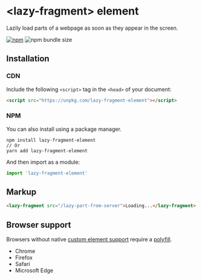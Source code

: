 # &lt;lazy-fragment&gt; element

Lazily load parts of a webpage as soon as they appear in the screen.

[![npm](https://img.shields.io/npm/v/lazy-fragment-element)](https://www.npmjs.com/package/lazy-fragment-element)
![npm bundle size](https://img.shields.io/bundlephobia/minzip/lazy-fragment-element)

## Installation

### CDN

Include the following `<script>` tag in the `<head>` of your document:

``` html
<script src="https://unpkg.com/lazy-fragment-element"></script>
```

### NPM

You can also install using a package manager.

```
npm install lazy-fragment-element
// Or
yarn add lazy-fragment-element
```

And then import as a module:

```js
import 'lazy-fragment-element'
```

## Markup

```html
<lazy-fragment src="/lazy-part-from-server">Loading...</lazy-fragment>
```

## Browser support

Browsers without native [custom element support](https://caniuse.com/#feat=custom-elementsv1) require a [polyfill](https://github.com/webcomponents/custom-elements).

- Chrome
- Firefox
- Safari
- Microsoft Edge
